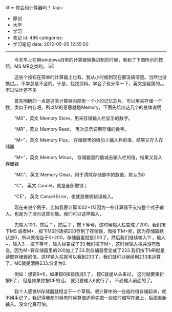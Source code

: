 title: 你会用计算器吗？
tags:
  - 原创
  - 大学
  - 学习
  - 笔记
id: 486
categories:
  - 学习笔记
date: 2012-05-05 12:55:50
---

　　今天早上在用windows自带的计算器转换进制的时候，看到了下图所示的按钮。MS MR之类的。
[![](/images/94b98df6f3d241859ae7ea4e2f869ede69eca33a.jpg)](http://leaverimage.b0.upaiyun.com/21157_o.jpg)

　　这些个按钮在简单的计算器上也有。我从小时候到现在都没搞清楚。当然也没搞过。。不学总是不会的。于是，找找资料。学会了也分享一下，英文是我猜的。。不过估计差不多

　　首先明确的一点是这类计算器内部有一个小的记忆芯片，可以用来存储一个数，类似于内存吧。所以M的意思就是Memory，下面先给出这几个的总体说明

　　“MS”，英文 Memory Store，用来存储输入栏显示的数字。

　　“MR”，英文 Memory Read， 再次显示调用存储的数字。

　　“M+”，英文 Memory Plus， 存储器里的值加上输入栏的值，结果又存入存储器

　　“M+”，英文 Memory Minus， 存储器里的值减去输入栏的值，结果又存入存储器

　　“MC”，英文 Memory Clear，用于清除存储器中的数值，默认为0

　　“C”， 英文 Cancel，就是全部撤销；

　　“CE”，  英文 Cancel Error，也就是撤销错误输入。

　　现在来说个例子，比如我要计算100*2+11*3因为一些计算器不支持整个式子输入。也是为了演示这些功能。我们可以这样输入，

　　先输入100，然后 * ，然后 2 ，按下等号，这时候输入栏变成了200，我们按下MS 或者M+，按下MS的话把200存到了存储器，而按下M+呢，因为存储器默认是0，所以就相当于0+200，存储器里就是200了。然后我们继续输入11 ，输入 +，输入3 ，按下等号，输入栏变成了33.我们按下M+，这时候输入栏并没有改变。因为M+将存储器里的200加上了33.则存储器里变成了233.我们按下MR就是读取存储器的值，这样输入栏就可以看到233了。我们就可以继续用233来运算了。MC就是清除233.恢复为0.

　　例如：想要9*6，如果按6按错按成5了， 按C就是从头来过， 这时就要重新按9了， 但是如果你按CE的话， 就只要输入6就行了， 不必输入前面的了。

　　我个人感觉M存储器就相当于一个草稿。吧计算中的一些临时值存储起来，就不用手记了。我记得我那时候有时候算值还得先把一些临时值写在纸上，后面重新输入。没文化真可怕。